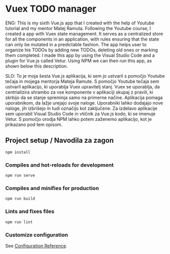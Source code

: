# Vuex TODO manager

ENG: This is my sixth Vue.js app that I created with the help of Youtube tutorial and my mentor Matej Ramuta. Following the Youtube course, I created a app with Vuex state management. It serves as a centralized store for all the components in an application, with rules ensuring that the state can only be mutated in a predictable fashion. The app helps user to organize his TODOs by adding new TODOs, deleting old ones or marking them completed. I made this app by using the Visual Studio Code and a plugin for Vue.js called Vetur. Using NPM we can then run this app, as shown below this description.

SLO: To je moja šesta Vue.js aplikacija, ki sem jo ustvaril s pomočjo Youtube tečaja in mojega mentorja Mateja Ramute. S pomočjo Youtube tečaja sem ustvaril aplikacijo, ki uporablja Vuex upravitelj stanj. Vuex se uporablja, da centrializira shrambo za vse komponente v aplikaciji skupaj z pravili, ki skrbijo da se stanje spreminja samo na primerne načine. Aplikacija pomaga uporabnikom, da lažje urejajo svoje naloge. Uporabniki lahko dodajajo nove naloge, jih izbrišejo in tudi označijo kot zaključene. Za izdelavo aplikacije sem uporabil Visual Studio Code in vtičnik za Vue.js kodo, ki se imenuje Vetur. S pomočjo orodja NPM lahko potem zaženemo aplikacijo, kot je prikazano pod tem opisom.

## Project setup / Navodila za zagon
```
npm install
```

### Compiles and hot-reloads for development
```
npm run serve
```

### Compiles and minifies for production
```
npm run build
```

### Lints and fixes files
```
npm run lint
```

### Customize configuration
See [Configuration Reference](https://cli.vuejs.org/config/).
